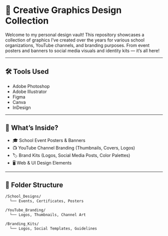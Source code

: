 # 🎨 Creative Graphics Design Collection

Welcome to my personal design vault! This repository showcases a collection of graphics I’ve created over the years for various school organizations, YouTube channels, and branding purposes. From event posters and banners to social media visuals and identity kits — it’s all here!

---

## 🛠️ Tools Used

- Adobe Photoshop
- Adobe Illustrator
- Figma
- Canva
- InDesign

---

## 🧠 What’s Inside?

- 🎓 School Event Posters & Banners  
- 📺 YouTube Channel Branding (Thumbnails, Covers, Logos)  
- 🏷️ Brand Kits (Logos, Social Media Posts, Color Palettes)  
- 🖥️ Web & UI Design Elements

---

## 📂 Folder Structure

```bash
/School_Designs/
  └── Events, Certificates, Posters

/YouTube_Branding/
  └── Logos, Thumbnails, Channel Art

/Branding_Kits/
  └── Logos, Social Templates, Guidelines
